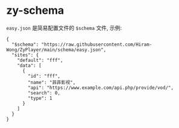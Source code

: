 # zy-schema

`easy.json` 是简易配置文件的 `$schema` 文件, 示例:

```jsonc
{
  "$schema": "https://raw.githubusercontent.com/Hiram-Wong/ZyPlayer/main/schema/easy.json",
  "sites": {
    "default": "fff",
    "data": [
      {
        "id": "fff",
        "name": "菲菲影视",
        "api": "https://www.example.com/api.php/provide/vod/",
        "search": 0,
        "type": 1
      }
    ]
  }
}
```